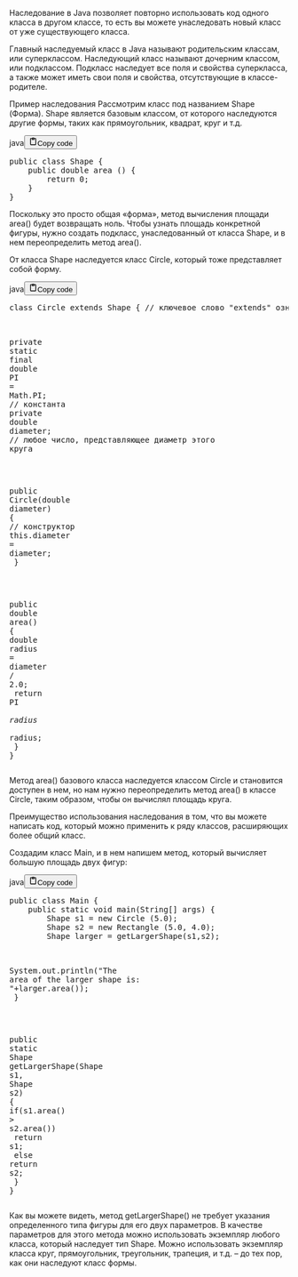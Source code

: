 <p>Наследование в Java позволяет повторно использовать код одного класса в другом классе,
то есть вы можете унаследовать новый класс от уже существующего класса.</p>
<p>Главный наследуемый класс в Java называют родительским классам, или суперклассом.
Наследующий класс называют дочерним классом, или подклассом.
Подкласс наследует все поля и свойства суперкласса,
а также может иметь свои поля и свойства, отсутствующие в классе-родителе.</p>
<p>Пример наследования
Рассмотрим класс под названием Shape (Форма).
Shape является базовым классом, от которого наследуются другие формы, таких как прямоугольник, квадрат, круг и т.д.</p>
<div class="code_element"><div class="lang_line"><text>java</text><button class="copy_code_button" onclick="CopyCode(this)"><svg style="width: 1.2em;height: 1.2em;" aria-hidden="true" xmlns="http://www.w3.org/2000/svg" fill="none" viewBox="0 0 24 24"><path stroke="currentColor" stroke-linecap="round" stroke-linejoin="round" stroke-width="2" d="M15 4h3a1 1 0 0 1 1 1v15a1 1 0 0 1-1 1H6a1 1 0 0 1-1-1V5a1 1 0 0 1 1-1h3m0 3h6m-5-4v4h4V3h-4Z"/></svg><text>Copy code</text></button></div><div class="code language-java"><div class="highlight"><pre><span></span><span class="kd">public</span><span class="w"> </span><span class="kd">class</span> <span class="nc">Shape</span><span class="w"> </span><span class="p">{</span>
<span class="w">    </span><span class="kd">public</span><span class="w"> </span><span class="kt">double</span><span class="w"> </span><span class="nf">area</span><span class="w"> </span><span class="p">()</span><span class="w"> </span><span class="p">{</span>
<span class="w">        </span><span class="k">return</span><span class="w"> </span><span class="mi">0</span><span class="p">;</span><span class="w">   </span>
<span class="w">    </span><span class="p">}</span>
<span class="p">}</span>
</pre></div></div></div>

<p>Поскольку это просто общая «форма», метод  вычисления площади area() будет возвращать ноль.
Чтобы узнать площадь конкретной фигуры, нужно создать подкласс, унаследованный от класса Shape, и в нем переопределить метод area().</p>
<p>От класса Shape  наследуется класс Circle, который тоже представляет собой форму.</p>
<div class="code_element"><div class="lang_line"><text>java</text><button class="copy_code_button" onclick="CopyCode(this)"><svg style="width: 1.2em;height: 1.2em;" aria-hidden="true" xmlns="http://www.w3.org/2000/svg" fill="none" viewBox="0 0 24 24"><path stroke="currentColor" stroke-linecap="round" stroke-linejoin="round" stroke-width="2" d="M15 4h3a1 1 0 0 1 1 1v15a1 1 0 0 1-1 1H6a1 1 0 0 1-1-1V5a1 1 0 0 1 1-1h3m0 3h6m-5-4v4h4V3h-4Z"/></svg><text>Copy code</text></button></div><div class="code language-java"><div class="highlight"><pre><span></span><span class="kd">class</span> <span class="nc">Circle</span><span class="w"> </span><span class="kd">extends</span><span class="w"> </span><span class="n">Shape</span><span class="w"> </span><span class="p">{</span><span class="w"> </span><span class="c1">// ключевое слово &quot;extends&quot; означает наследование</span>

<span class="w">    </span><span class="kd">private</span><span class="w"> </span><span class="kd">static</span><span class="w"> </span><span class="kd">final</span><span class="w"> </span><span class="kt">double</span><span class="w"> </span><span class="n">PI</span><span class="w"> </span><span class="o">=</span><span class="w"> </span><span class="n">Math</span><span class="p">.</span><span class="na">PI</span><span class="p">;</span><span class="w"> </span><span class="c1">// константа</span>
<span class="w">    </span><span class="kd">private</span><span class="w"> </span><span class="kt">double</span><span class="w"> </span><span class="n">diameter</span><span class="p">;</span><span class="w"> </span><span class="c1">// любое число, представляющее диаметр этого круга</span>

<span class="w">    </span><span class="kd">public</span><span class="w"> </span><span class="nf">Circle</span><span class="p">(</span><span class="kt">double</span><span class="w"> </span><span class="n">diameter</span><span class="p">)</span><span class="w"> </span><span class="p">{</span><span class="w"> </span><span class="c1">// конструктор</span>
<span class="w">        </span><span class="k">this</span><span class="p">.</span><span class="na">diameter</span><span class="w"> </span><span class="o">=</span><span class="w"> </span><span class="n">diameter</span><span class="p">;</span>
<span class="w">    </span><span class="p">}</span>

<span class="w">    </span><span class="kd">public</span><span class="w"> </span><span class="kt">double</span><span class="w"> </span><span class="nf">area</span><span class="p">()</span><span class="w"> </span><span class="p">{</span>
<span class="w">        </span><span class="kt">double</span><span class="w"> </span><span class="n">radius</span><span class="w"> </span><span class="o">=</span><span class="w"> </span><span class="n">diameter</span><span class="w"> </span><span class="o">/</span><span class="w"> </span><span class="mf">2.0</span><span class="p">;</span>
<span class="w">        </span><span class="k">return</span><span class="w"> </span><span class="n">PI</span><span class="w"> </span><span class="o">*</span><span class="w"> </span><span class="n">radius</span><span class="w"> </span><span class="o">*</span><span class="w"> </span><span class="n">radius</span><span class="p">;</span>
<span class="w">    </span><span class="p">}</span>
<span class="p">}</span>
</pre></div></div></div>

<p>Метод area() базового класса наследуется классом Circle и становится доступен в нем, но нам нужно переопределить метод area()
в классе Circle, таким образом, чтобы он вычислял площадь круга.</p>
<p>Преимущество использования наследования в том, что вы можете написать код,
который можно применить к ряду классов, расширяющих более общий класс.</p>
<p>Создадим  класс Main, и в нем напишем метод, который вычисляет большую площадь двух фигур:</p>
<div class="code_element"><div class="lang_line"><text>java</text><button class="copy_code_button" onclick="CopyCode(this)"><svg style="width: 1.2em;height: 1.2em;" aria-hidden="true" xmlns="http://www.w3.org/2000/svg" fill="none" viewBox="0 0 24 24"><path stroke="currentColor" stroke-linecap="round" stroke-linejoin="round" stroke-width="2" d="M15 4h3a1 1 0 0 1 1 1v15a1 1 0 0 1-1 1H6a1 1 0 0 1-1-1V5a1 1 0 0 1 1-1h3m0 3h6m-5-4v4h4V3h-4Z"/></svg><text>Copy code</text></button></div><div class="code language-java"><div class="highlight"><pre><span></span><span class="kd">public</span><span class="w"> </span><span class="kd">class</span> <span class="nc">Main</span><span class="w"> </span><span class="p">{</span>
<span class="w">    </span><span class="kd">public</span><span class="w"> </span><span class="kd">static</span><span class="w"> </span><span class="kt">void</span><span class="w"> </span><span class="nf">main</span><span class="p">(</span><span class="n">String</span><span class="o">[]</span><span class="w"> </span><span class="n">args</span><span class="p">)</span><span class="w"> </span><span class="p">{</span>
<span class="w">        </span><span class="n">Shape</span><span class="w"> </span><span class="n">s1</span><span class="w"> </span><span class="o">=</span><span class="w"> </span><span class="k">new</span><span class="w"> </span><span class="n">Circle</span><span class="w"> </span><span class="p">(</span><span class="mf">5.0</span><span class="p">);</span>
<span class="w">        </span><span class="n">Shape</span><span class="w"> </span><span class="n">s2</span><span class="w"> </span><span class="o">=</span><span class="w"> </span><span class="k">new</span><span class="w"> </span><span class="n">Rectangle</span><span class="w"> </span><span class="p">(</span><span class="mf">5.0</span><span class="p">,</span><span class="w"> </span><span class="mf">4.0</span><span class="p">);</span>
<span class="w">        </span><span class="n">Shape</span><span class="w"> </span><span class="n">larger</span><span class="w"> </span><span class="o">=</span><span class="w"> </span><span class="n">getLargerShape</span><span class="p">(</span><span class="n">s1</span><span class="p">,</span><span class="n">s2</span><span class="p">);</span>

<span class="w">        </span><span class="n">System</span><span class="p">.</span><span class="na">out</span><span class="p">.</span><span class="na">println</span><span class="p">(</span><span class="s">&quot;The area of the larger shape is: &quot;</span><span class="o">+</span><span class="n">larger</span><span class="p">.</span><span class="na">area</span><span class="p">());</span>
<span class="w">    </span><span class="p">}</span>

<span class="w">    </span><span class="kd">public</span><span class="w"> </span><span class="kd">static</span><span class="w"> </span><span class="n">Shape</span><span class="w"> </span><span class="nf">getLargerShape</span><span class="p">(</span><span class="n">Shape</span><span class="w"> </span><span class="n">s1</span><span class="p">,</span><span class="w"> </span><span class="n">Shape</span><span class="w"> </span><span class="n">s2</span><span class="p">)</span><span class="w"> </span><span class="p">{</span>
<span class="w">        </span><span class="k">if</span><span class="p">(</span><span class="n">s1</span><span class="p">.</span><span class="na">area</span><span class="p">()</span><span class="w"> </span><span class="o">&gt;</span><span class="w"> </span><span class="n">s2</span><span class="p">.</span><span class="na">area</span><span class="p">())</span>
<span class="w">            </span><span class="k">return</span><span class="w"> </span><span class="n">s1</span><span class="p">;</span>
<span class="w">        </span><span class="k">else</span>
<span class="w">            </span><span class="k">return</span><span class="w"> </span><span class="n">s2</span><span class="p">;</span>
<span class="w">    </span><span class="p">}</span>
<span class="p">}</span>
</pre></div></div></div>

<p>Как вы можете видеть, метод getLargerShape() не требует указания определенного типа фигуры для его двух параметров.
В качестве параметров для этого метода можно использовать экземпляр любого класса, который наследует тип Shape.
Можно использовать экземпляр класса круг, прямоугольник, треугольник, трапеция, и т.д. – до тех пор, как они наследуют класс формы.</p>
